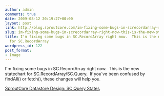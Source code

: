 ```yaml
---
author: admin
comments: true
date: 2009-08-12 20:19:27+00:00
layout: post
link: http://blog.sproutcore.com/im-fixing-some-bugs-in-screcordarray-right-now-this-is-the-new-statechart-for-screcordarrayscquery-if-youve-been-confused-by-findall-or-fetch-these-changes-will-help-you1313sproutcore-datastore-design/
slug: im-fixing-some-bugs-in-screcordarray-right-now-this-is-the-new-statechart-for-screcordarrayscquery-if-youve-been-confused-by-findall-or-fetch-these-changes-will-help-you1313sproutcore-datastore-design
title: I'm fixing some bugs in SC.RecordArray right now.  This is the new statechart
  for SC.RecordArray
wordpress_id: 122
post_format:
- Image
---
```


I'm fixing some bugs in SC.RecordArray right now.  This is the new statechart for SC.RecordArray/SC.Query.  If you've been confused by findAll() or fetch(), these changes will help you.





[SproutCore Datastore Design: SC.Query States](http://skitch.com/charles/b5d54/sproutcore-datastore-design-sc.query-states)
